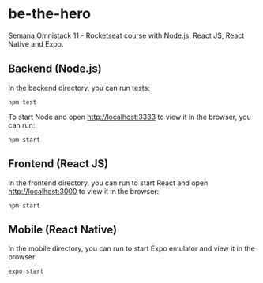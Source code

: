 # be-the-hero
Semana Omnistack 11 - Rocketseat course with Node.js, React JS, React Native and Expo.

## Backend (Node.js)

In the backend directory, you can run tests:

`npm test`

To start Node and open [http://localhost:3333](http://localhost:3333) to view it in the browser, you can run:

`npm start`

## Frontend (React JS)

In the frontend directory, you can run to start React and open [http://localhost:3000](http://localhost:3000) to view it in the browser:

`npm start`

## Mobile (React Native)

In the mobile directory, you can run to start Expo emulator and view it in the browser:

`expo start`

